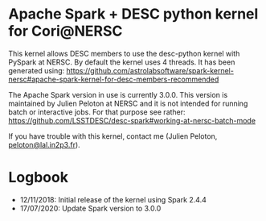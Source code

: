 # Apache Spark + DESC python kernel for Cori@NERSC

This kernel allows DESC members to use the desc-python kernel with PySpark at NERSC.
By default the kernel uses 4 threads. It has been generated using:
https://github.com/astrolabsoftware/spark-kernel-nersc#apache-spark-kernel-for-desc-members-recommended

The Apache Spark version in use is currently 3.0.0. This version is maintained by Julien Peloton at NERSC and it is not intended for running batch or interactive jobs. For that purpose see rather:
https://github.com/LSSTDESC/desc-spark#working-at-nersc-batch-mode

If you have trouble with this kernel, contact me (Julien Peloton, peloton@lal.in2p3.fr).

# Logbook

- 12/11/2018: Initial release of the kernel using Spark 2.4.4
- 17/07/2020: Update Spark version to 3.0.0
